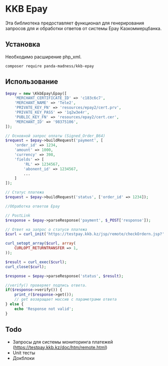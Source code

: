 # KKB Epay

Эта библиотека предоставляет функционал для генерирования запросов для и обработки ответов от системы Epay Казкоммерцбанка.

## Установка

Необходимо расширение php_xml.

```
composer require panda-madness/kkb-epay
```

## Использование

```php
$epay = new \KkbEpay\Epay([
    'MERCHANT_CERTIFICATE_ID' => 'c183c6c7',
    'MERCHANT_NAME' => 'Tele2',
    'PRIVATE_KEY_FN' => 'resources/epay2/cert.prv',
    'PRIVATE_KEY_PASS' => '1q2w3e4r',
    'PUBLIC_KEY_FN' => 'resources/epay2/cert.cer',
    'MERCHANT_ID' => '98375106',
]);

// Основной запрос оплаты (Signed_Order_B64)
$request = $epay->buildRequest('payment', [
    'order_id' => 1234,
    'amount' => 1000,
    'currency' => 398,
    'fields' => [
        'RL' => 1234567,
        'abonent_id' => 1234567,
        ...
    ]
]);

// Статус платежа
$request = $epay->buildRequest('status', ['order_id' => 1234]);
```
```php
//Обработка ответов Epay

// PostLink
$response = $epay->parseResponse('payment', $_POST['response']);

// Ответ на запрос о статусе платежа
$curl = curl_init('https://testpay.kkb.kz/jsp/remote/checkOrdern.jsp?' . urlencode($request));

curl_setopt_array($curl, array(
    CURLOPT_RETURNTRANSFER => 1,
));

$result = curl_exec($curl);
curl_close($curl);

$response = $epay->parseResponse('status', $result);

//verify() проверяет подпись ответа.
if($response->verify()) {
    print_r($response->get());
    // get возвращает массив с параметрами ответа
} else {
    echo 'Response not valid';
}
``` 

## Todo

- Запросы для системы мониторинга платежей (https://testpay.kkb.kz/doc/htm/remote.html)
- Unit тесты
- Докблоки